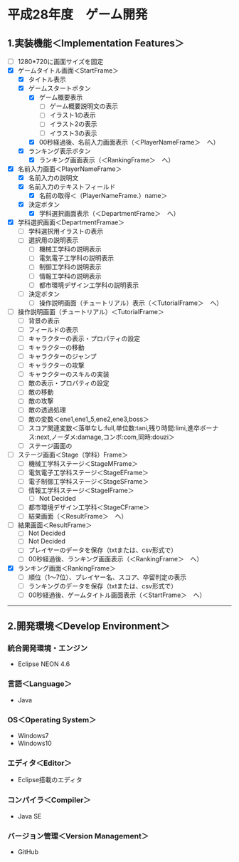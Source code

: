 # 平成28年度　ゲーム開発

## 1.実装機能＜Implementation Features＞
- [ ] 1280*720に画面サイズを固定
- [x] ゲームタイトル画面＜StartFrame＞
  - [x] タイトル表示
  - [x] ゲームスタートボタン
    - [x] ゲーム概要表示
      - [ ] ゲーム概要説明文の表示
      - [ ] イラスト1の表示
      - [ ] イラスト2の表示
      - [ ] イラスト3の表示
    - [x] 00秒経過後、名前入力画面表示（＜PlayerNameFrame＞　へ）
  - [x] ランキング表示ボタン
    - [x] ランキング画面表示（＜RankingFrame＞　へ）
- [x] 名前入力画面＜PlayerNameFrame＞
  - [x] 名前入力の説明文
  - [x] 名前入力のテキストフィールド
    - [x] 名前の取得＜（PlayerNameFrame.）name＞
  - [x] 決定ボタン
    - [x] 学科選択画面表示（＜DepartmentFrame＞　へ）
- [x] 学科選択画面＜DepartmentFramae＞
  - [ ] 学科選択用イラストの表示
  - [ ] 選択用の説明表示
    - [ ] 機械工学科の説明表示
    - [ ] 電気電子工学科の説明表示
    - [ ] 制御工学科の説明表示
    - [ ] 情報工学科の説明表示
    - [ ] 都市環境デザイン工学科の説明表示
  - [ ] 決定ボタン
    - [ ] 操作説明画面（チュートリアル）表示（＜TutorialFrame＞　へ）
- [ ] 操作説明画面（チュートリアル）＜TutorialFrame＞
  - [ ] 背景の表示
  - [ ] フィールドの表示
  - [ ] キャラクターの表示・プロパティの設定
  - [ ] キャラクターの移動
  - [ ] キャラクターのジャンプ
  - [ ] キャラクターの攻撃
  - [ ] キャラクターのスキルの実装
  - [ ] 敵の表示・プロパティの設定
  - [ ] 敵の移動
  - [ ] 敵の攻撃
  - [ ] 敵の透過処理
  - [ ] 敵の変数＜ene1,ene1_5,ene2,ene3,boss＞
  - [ ] スコア関連変数＜落単なし:full,単位数:tani,残り時間:limi,進卒ボーナス:next,ノーダメ:damage,コンボ:com,同時:douzi＞
  - [ ] ステージ画面の
- [ ] ステージ画面＜Stage（学科）Frame＞
  - [ ] 機械工学科ステージ＜StageMFrame＞
  - [ ] 電気電子工学科ステージ＜StageEFrame＞
  - [ ] 電子制御工学科ステージ＜StageSFrame＞
  - [ ] 情報工学科ステージ＜StageIFrame＞
    - [ ] Not Decided
  - [ ] 都市環境デザイン工学科＜StageCFrame＞
  - [ ] 結果画面（＜ResultFrame＞　へ）
- [ ] 結果画面＜ResultFrame＞
  - [ ] Not Decided
  - [ ] Not Decided
  - [ ] プレイヤーのデータを保存（txtまたは、csv形式で）
  - [ ] 00秒経過後、ランキング画面表示（＜RankingFrame＞　へ）
- [x] ランキング画面＜RankingFrame＞
  - [ ] 順位（1～7位）、プレイヤー名、スコア、卒留判定の表示
  - [ ] ランキングのデータを保存（txtまたは、csv形式で）
  - [ ] 00秒経過後、ゲームタイトル画面表示（＜StartFrame＞　へ）

***

## 2.開発環境＜Develop Environment＞
### 統合開発環境・エンジン
+ Eclipse NEON 4.6

### 言語＜Language＞
+ Java

### OS＜Operating System＞
+ Windows7
+ Windows10

### エディタ＜Editor＞
+ Eclipse搭載のエディタ

### コンパイラ＜Compiler＞
+ Java SE

### バージョン管理＜Version Management＞
+ GitHub
